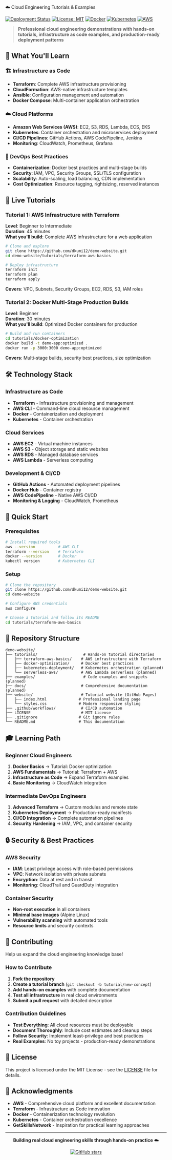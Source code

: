 ☁️ Cloud Engineering Tutorials & Examples

[![Deployment Status](https://img.shields.io/badge/deployment-active-brightgreen.svg)](https://dkumi12.github.io/demo-website/)
[![License: MIT](https://img.shields.io/badge/License-MIT-yellow.svg)](https://opensource.org/licenses/MIT)
[![Docker](https://img.shields.io/badge/Docker-Ready-blue.svg?logo=docker)](https://www.docker.com/)
[![Kubernetes](https://img.shields.io/badge/Kubernetes-Ready-blue.svg?logo=kubernetes)](https://kubernetes.io/)
[![AWS](https://img.shields.io/badge/AWS-Cloud-orange.svg?logo=amazon-aws)](https://aws.amazon.com/)

> **Professional cloud engineering demonstrations with hands-on tutorials, infrastructure as code examples, and production-ready deployment patterns**

## 🎯 What You'll Learn

### **🏗️ Infrastructure as Code**
- **Terraform**: Complete AWS infrastructure provisioning
- **CloudFormation**: AWS-native infrastructure templates  
- **Ansible**: Configuration management and automation
- **Docker Compose**: Multi-container application orchestration

### **☁️ Cloud Platforms**
- **Amazon Web Services (AWS)**: EC2, S3, RDS, Lambda, ECS, EKS
- **Kubernetes**: Container orchestration and microservices deployment
- **CI/CD Pipelines**: GitHub Actions, AWS CodePipeline, Jenkins
- **Monitoring**: CloudWatch, Prometheus, Grafana

### **🔧 DevOps Best Practices**
- **Containerization**: Docker best practices and multi-stage builds
- **Security**: IAM, VPC, Security Groups, SSL/TLS configuration
- **Scalability**: Auto-scaling, load balancing, CDN implementation
- **Cost Optimization**: Resource tagging, rightsizing, reserved instances

## 🚀 Live Tutorials

### **Tutorial 1: AWS Infrastructure with Terraform**
**Level**: Beginner to Intermediate  
**Duration**: 45 minutes  
**What you'll build**: Complete AWS infrastructure for a web application

```bash
# Clone and explore
git clone https://github.com/dkumi12/demo-website.git
cd demo-website/tutorials/terraform-aws-basics

# Deploy infrastructure
terraform init
terraform plan
terraform apply
```

**Covers**: VPC, Subnets, Security Groups, EC2, RDS, S3, IAM roles

### **Tutorial 2: Docker Multi-Stage Production Builds**
**Level**: Beginner  
**Duration**: 30 minutes  
**What you'll build**: Optimized Docker containers for production

```bash
# Build and run containers
cd tutorials/docker-optimization
docker build -t demo-app:optimized .
docker run -p 3000:3000 demo-app:optimized
```

**Covers**: Multi-stage builds, security best practices, size optimization
## 🛠️ Technology Stack

### **Infrastructure as Code**
- **Terraform** - Infrastructure provisioning and management
- **AWS CLI** - Command-line cloud resource management
- **Docker** - Containerization and deployment
- **Kubernetes** - Container orchestration

### **Cloud Services**
- **AWS EC2** - Virtual machine instances
- **AWS S3** - Object storage and static websites
- **AWS RDS** - Managed database services
- **AWS Lambda** - Serverless computing

### **Development & CI/CD**
- **GitHub Actions** - Automated deployment pipelines
- **Docker Hub** - Container registry
- **AWS CodePipeline** - Native AWS CI/CD
- **Monitoring & Logging** - CloudWatch, Prometheus

## 🚀 Quick Start

### **Prerequisites**
```bash
# Install required tools
aws --version          # AWS CLI
terraform --version    # Terraform
docker --version       # Docker
kubectl version        # Kubernetes CLI
```

### **Setup**
```bash
# Clone the repository
git clone https://github.com/dkumi12/demo-website.git
cd demo-website

# Configure AWS credentials
aws configure

# Choose a tutorial and follow its README
cd tutorials/terraform-aws-basics
```

## 📁 Repository Structure

```
demo-website/
├── tutorials/                    # Hands-on tutorial directories
│   ├── terraform-aws-basics/    # AWS infrastructure with Terraform
│   ├── docker-optimization/     # Docker best practices
│   ├── kubernetes-deployment/   # Kubernetes orchestration (planned)
│   └── serverless-aws/          # AWS Lambda serverless (planned)
├── examples/                     # Code examples and snippets (planned)
├── docs/                        # Comprehensive documentation (planned)
├── website/                     # Tutorial website (GitHub Pages)
│   ├── index.html              # Professional landing page
│   └── styles.css              # Modern responsive styling
├── .github/workflows/           # CI/CD automation
├── LICENSE                      # MIT License
├── .gitignore                  # Git ignore rules
└── README.md                   # This documentation
```

## 🎓 Learning Path

### **Beginner Cloud Engineers**
1. **Docker Basics** → Tutorial: Docker optimization
2. **AWS Fundamentals** → Tutorial: Terraform + AWS
3. **Infrastructure as Code** → Expand Terraform examples
4. **Basic Monitoring** → CloudWatch integration

### **Intermediate DevOps Engineers**
1. **Advanced Terraform** → Custom modules and remote state
2. **Kubernetes Deployment** → Production-ready manifests
3. **CI/CD Integration** → Complete automation pipelines
4. **Security Hardening** → IAM, VPC, and container security

## 🔒 Security & Best Practices

### **AWS Security**
- **IAM**: Least privilege access with role-based permissions
- **VPC**: Network isolation with private subnets
- **Encryption**: Data at rest and in transit
- **Monitoring**: CloudTrail and GuardDuty integration

### **Container Security**
- **Non-root execution** in all containers
- **Minimal base images** (Alpine Linux)
- **Vulnerability scanning** with automated tools
- **Resource limits** and security contexts

## 🤝 Contributing

Help us expand the cloud engineering knowledge base!

### **How to Contribute**
1. **Fork the repository**
2. **Create a tutorial branch** (`git checkout -b tutorial/new-concept`)
3. **Add hands-on examples** with complete documentation
4. **Test all infrastructure** in real cloud environments
5. **Submit a pull request** with detailed description

### **Contribution Guidelines**
- **Test Everything**: All cloud resources must be deployable
- **Document Thoroughly**: Include cost estimates and cleanup steps
- **Follow Security**: Implement least-privilege and best practices
- **Real Examples**: No toy projects - production-ready demonstrations

## 📄 License

This project is licensed under the MIT License - see the [LICENSE](LICENSE) file for details.

## 🙏 Acknowledgments

- **AWS** - Comprehensive cloud platform and excellent documentation
- **Terraform** - Infrastructure as Code innovation
- **Docker** - Containerization technology revolution
- **Kubernetes** - Container orchestration excellence
- **GetSkillsNetwork** - Inspiration for practical learning approaches

---

<div align="center">

**Building real cloud engineering skills through hands-on practice** ☁️

[![GitHub stars](https://img.shields.io/github/stars/dkumi12/demo-website.svg?style=social&label=Star)](https://github.com/dkumi12/demo-website)

</div>